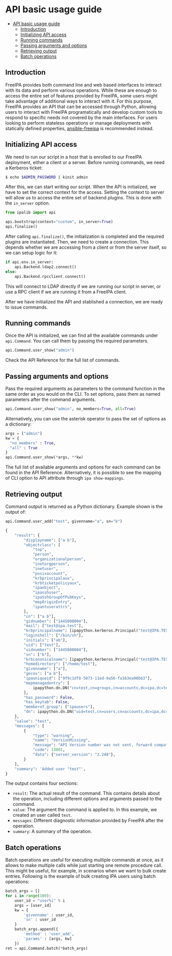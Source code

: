 # API basic usage guide

- [API basic usage guide](#api-basic-usage-guide)
  - [Introduction](#introduction)
  - [Initializing API access](#initializing-api-access)
  - [Running commands](#running-commands)
  - [Passing arguments and options](#passing-arguments-and-options)
  - [Retrieving output](#retrieving-output)
  - [Batch operations](#batch-operations)

## Introduction

FreeIPA provides both command line and web based interfaces to interact with its
data and perform various operations. While these are enough to access the entire
set of features provided by FreeIPA, some users might take advantage of
additional ways to interact with it. For this purpose, FreeIPA provides an API
that can be accessed through Python, allowing users to interact with FreeIPA
programatically and develop custom tools to respond to specific needs not 
covered by the main interfaces. For users looking to perform stateless
operations or manage deployments with statically defined properties,
[ansible-freeipa](https://github.com/freeipa/ansible-freeipa) is recommended instead.

## Initializing API access

We need to run our script in a host that is enrolled to our FreeIPA deployment,
either a client or a server. Before running commands, we need a Kerberos ticket:

```bash
$ echo $ADMIN_PASSWORD | kinit admin
```

After this, we can start writing our script. When the API is initialized, we
have to set the correct context for the access. Setting the context to server
will allow us to access the entire set of backend plugins. This is done with the
`in_server` option.

```python
from ipalib import api

api.bootstrap(context="custom", in_server=True)
api.finalize()
```

After calling `api.finalize()`, the initialization is completed and the required
plugins are instantiated. Then, we need to create a connection. This depends
whether we are accessing from a client or from the server itself, so we can
setup logic for it:

```python
if api.env.in_server:
    api.Backend.ldap2.connect()
else:
    api.Backend.rpcclient.connect()
```

This will connect to LDAP directly if we are running our script in server, or
use a RPC client if we are running it from a FreeIPA client.

After we have initialized the API and stablished a connection, we are ready to
issue commands.

## Running commands

Once the API is initialized, we can find all the available commands under
`api.Command`. You can call them by passing the required parameters.

```python
api.Command.user_show("admin")
```

Check the API Reference for the full list of commands.

## Passing arguments and options

Pass the required arguments as parameters to the command function in the same
order as you would on the CLI. To set options, pass them as named parameters
after the command arguments.

```python
api.Command.user_show("admin", no_members=True, all=True)
```

Alternatively, you can use the asterisk operator to pass the set of options as a
dictionary:

```python
args = ["admin"]
kw = {
  "no_members" : True,
  "all" : True
}
api.Command.user_show(*args, **kw)
```

The full list of available arguments and options for each command can be found
in the API Reference. Alternatively, it is possible to see the mapping of CLI
option to API attribute through `ipa show-mappings`.

## Retrieving output

Command output is returned as a Python dictionary. Example shown is the output
of:

```python
api.Command.user_add("test", givenname="a", sn="b")
```

```python
{
    "result": {
        "displayname": ["a b"],
        "objectclass": [
            "top",
            "person",
            "organizationalperson",
            "inetorgperson",
            "inetuser",
            "posixaccount",
            "krbprincipalaux",
            "krbticketpolicyaux",
            "ipaobject",
            "ipasshuser",
            "ipaSshGroupOfPubKeys",
            "mepOriginEntry",
            "ipantuserattrs",
        ],
        "cn": ["a b"],
        "gidnumber": ["1445000004"],
        "mail": ["test@ipa.test"],
        "krbprincipalname": [ipapython.kerberos.Principal("test@IPA.TEST")],
        "loginshell": ["/bin/sh"],
        "initials": ["ab"],
        "uid": ["test"],
        "uidnumber": ["1445000004"],
        "sn": ["b"],
        "krbcanonicalname": [ipapython.kerberos.Principal("test@IPA.TEST")],
        "homedirectory": ["/home/test"],
        "givenname": ["a"],
        "gecos": ["a b"],
        "ipauniqueid": ["9f9c1df8-5073-11ed-9a56-fa163ea98bb3"],
        "mepmanagedentry": [
            ipapython.dn.DN("cn=test,cn=groups,cn=accounts,dc=ipa,dc=test")
        ],
        "has_password": False,
        "has_keytab": False,
        "memberof_group": ["ipausers"],
        "dn": ipapython.dn.DN("uid=test,cn=users,cn=accounts,dc=ipa,dc=test"),
    },
    "value": "test",
    "messages": [
        {
            "type": "warning",
            "name": "VersionMissing",
            "message": "API Version number was not sent, forward compatibility not guaranteed. Assuming server's API version, 2.248",
            "code": 13001,
            "data": {"server_version": "2.248"},
        }
    ],
    "summary": 'Added user "test"',
}
```

The output contains four sections:

* `result`: The actual result of the command. This contains details about the
  operation, including different options and arguments passed to the command.
* `value`: The argument the command is applied to. In this example, we created an
  user called `test`.
* `messages`: Different diagnostic information provided by FreeIPA after the operation.
* `summary`: A summary of the operation.

## Batch operations

Batch operations are useful for executing multiple commands at once, as it
allows to make multiple calls while just starting one remote procedure call.
This might be useful, for example, in scenarios when we want to bulk create
entries. Following is the example of bulk creating IPA users using batch
operations:

```python
batch_args = []
for i in range(100):
    user_id = "user%i" % i
    args = [user_id]
    kw = {
        'givenname' : user_id,
        'sn' : user_id
    }
    batch_args.append({
        'method' : 'user_add',
        'params' : [args, kw]
    })
ret = api.Command.batch(*batch_args)
```